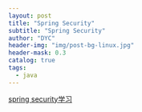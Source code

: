```yaml
---
layout: post
title: "Spring Security"
subtitle: "Spring Security"
author: "DYC"
header-img: "img/post-bg-linux.jpg"
header-mask: 0.3
catalog: true
tags:
  - java
---
```


[spring security学习](https://www.cnblogs.com/zongmin/p/13783174.html)